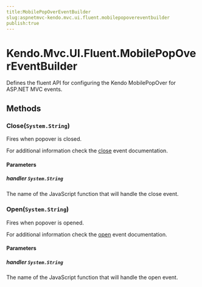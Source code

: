 ```yaml
---
title:MobilePopOverEventBuilder
slug:aspnetmvc-kendo.mvc.ui.fluent.mobilepopovereventbuilder
publish:true
---
```


# Kendo.Mvc.UI.Fluent.MobilePopOverEventBuilder
Defines the fluent API for configuring the Kendo MobilePopOver for ASP.NET MVC events.



## Methods

### Close(`System.String`)
Fires when popover is closed.

For additional information check the [close](/api/web/mobilepopover#events-close) event documentation.


#### Parameters

##### handler `System.String`
The name of the JavaScript function that will handle the close event.





### Open(`System.String`)
Fires when popover is opened.

For additional information check the [open](/api/web/mobilepopover#events-open) event documentation.


#### Parameters

##### handler `System.String`
The name of the JavaScript function that will handle the open event.






 
